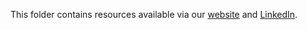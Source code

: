 This folder contains resources available via our [website](https://kairoi.uk) and [LinkedIn](https://linkedin.com/company/kairoi).

